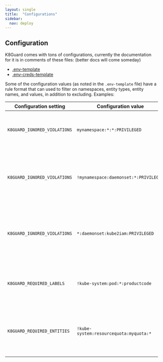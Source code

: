```yaml
---
layout: single
title:  "Configurations"
sidebar:
  nav: deploy
---
```


## Configuration

K8Guard comes with tons of configurations, currently the documentation for it is in comments of these files: (better docs will come someday)

* [.env-template](https://github.com/k8guard/k8guard-start-from-here/blob/master/.env-template)
* [.env-creds-template](https://github.com/k8guard/k8guard-start-from-here/blob/master/.env-creds-template)


Some of the configuration values (as noted in the `.env-template` file) have a rule format that can used to filter on namespaces, entity types, entity names, and values, in addition to excluding.  Examples:

Configuration setting | Configuration value | Description
-----|-----|-----
`K8GUARD_IGNORED_VIOLATIONS` | `mynamespace:*:*:PRIVILEGED` | will ignore any PRIVILEGED violations for all types within `mynamespace`.
`K8GUARD_IGNORED_VIOLATIONS` | `!mynamespace:daemonset:*:PRIVILEGED` | will ignore any PRIVILEGED violations for all daemonsets in any namespace but `mynamespace`.
`K8GUARD_IGNORED_VIOLATIONS` | `*:daemonset:kube2iam:PRIVILEGED` | will ignore any PRIVILEGED violations only for daemonsets named `kube2iam` across all namespaces.
`K8GUARD_REQUIRED_LABELS` | `!kube-system:pod:*:productcode` | ensures that all pods in all namespaces except `kube-system` have the label `productcode`.
`K8GUARD_REQUIRED_ENTITIES` | `!kube-system:resourcequota:myquota:*` | ensures that all namespaces except `kube-system` have a resourcequota named `myquota`. 